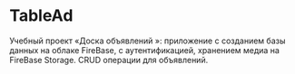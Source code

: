 # TableAd
Учебный проект «Доска объявлений »: приложение с созданием базы данных на облаке FireBase, с аутентификацией,  хранением медиа  на FireBase Storage.  CRUD операции для объявлений.
